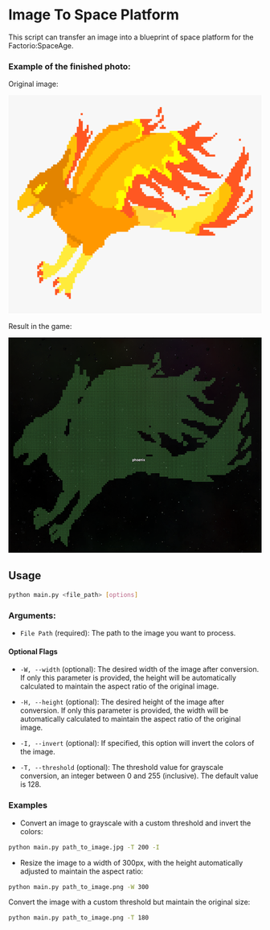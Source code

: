 # Image To Space Platform

This script can transfer an image into a blueprint of space platform for the Factorio:SpaceAge.

### Example of the finished photo:

Original image:

<img src="examples/phoenix.png" alt="PhoenixImage">

Result in the game:

<img src="examples/phoenix_in_game.png" alt="PhoenixImage">



## Usage

```bash
python main.py <file_path> [options]
```

### Arguments:
- `File Path` (required): The path to the image you want to process.

#### Optional Flags
 - `-W, --width` (optional): The desired width of the image after conversion. If only this parameter is provided, the height will be automatically calculated to maintain the aspect ratio of the original image.

 - `-H, --height` (optional): The desired height of the image after conversion. If only this parameter is provided, the width will be automatically calculated to maintain the aspect ratio of the original image.

 - `-I, --invert` (optional): If specified, this option will invert the colors of the image.

 - `-T, --threshold` (optional): The threshold value for grayscale conversion, an integer between 0 and 255 (inclusive). The default value is 128.

### Examples
- Convert an image to grayscale with a custom threshold and invert the colors:
```bash
python main.py path_to_image.jpg -T 200 -I
```

- Resize the image to a width of 300px, with the height automatically adjusted to maintain the aspect ratio:
```bash
python main.py path_to_image.png -W 300
```

Convert the image with a custom threshold but maintain the original size:
```bash
python main.py path_to_image.png -T 180
```